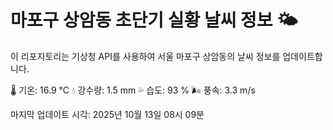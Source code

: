
# 마포구 상암동 초단기 실황 날씨 정보 🌤️

이 리포지토리는 기상청 API를 사용하여 서울 마포구 상암동의 날씨 정보를 업데이트합니다. 

🌡️ 기온: 16.9 ℃
💧 강수량: 1.5 mm
💦 습도: 93 %
🌬️ 풍속: 3.3 m/s

마지막 업데이트 시각: 2025년 10월 13일 08시 09분    
